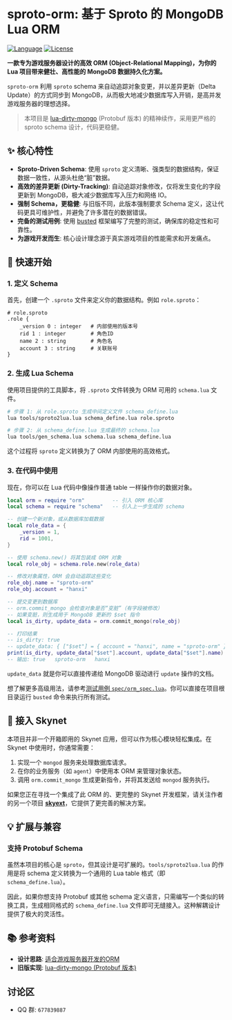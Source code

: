 # sproto-orm: 基于 Sproto 的 MongoDB Lua ORM

[![Language](https://img.shields.io/badge/language-Lua-blue.svg)](https://www.lua.org/)
[![License](https://img.shields.io/badge/license-MIT-green.svg)](https://opensource.org/licenses/MIT)

**一款专为游戏服务器设计的高效 ORM (Object-Relational Mapping)，为你的 Lua 项目带来健壮、高性能的 MongoDB 数据持久化方案。**

`sproto-orm` 利用 `sproto` schema 来自动追踪对象变更，并以差异更新（Delta Update）的方式同步到 MongoDB，从而极大地减少数据库写入开销，是高并发游戏服务器的理想选择。

> 本项目是 [lua-dirty-mongo](https://github.com/hanxi/lua-dirty-mongo) (Protobuf 版本) 的精神续作，采用更严格的 sproto schema 设计，代码更稳健。

## ✨ 核心特性

- **Sproto-Driven Schema**: 使用 `sproto` 定义清晰、强类型的数据结构，保证数据一致性，从源头杜绝“脏”数据。
- **高效的差异更新 (Dirty-Tracking)**: 自动追踪对象修改，仅将发生变化的字段更新到 MongoDB，极大减少数据库写入压力和网络 IO。
- **强制 Schema，更稳健**: 与旧版不同，此版本强制要求 Schema 定义，这让代码更具可维护性，并避免了许多潜在的数据错误。
- **完备的测试用例**: 使用 [busted](https://github.com/lunarmodules/busted) 框架编写了完整的测试，确保库的稳定性和可靠性。
- **为游戏开发而生**: 核心设计理念源于真实游戏项目的性能需求和开发痛点。

## 🚀 快速开始

### 1. 定义 Schema

首先，创建一个 `.sproto` 文件来定义你的数据结构。例如 `role.sproto`：

```sproto
# role.sproto
.role {
    _version 0 : integer   # 内部使用的版本号
    rid 1 : integer        # 角色ID
    name 2 : string        # 角色名
    account 3 : string     # 关联账号
}
```

### 2. 生成 Lua Schema

使用项目提供的工具脚本，将 `.sproto` 文件转换为 ORM 可用的 `schema.lua` 文件。

```bash
# 步骤 1: 从 role.sproto 生成中间定义文件 schema_define.lua
lua tools/sproto2lua.lua schema_define.lua role.sproto

# 步骤 2: 从 schema_define.lua 生成最终的 schema.lua
lua tools/gen_schema.lua schema.lua schema_define.lua
```

这个过程将 `sproto` 定义转换为了 ORM 内部使用的高效格式。

### 3. 在代码中使用

现在，你可以在 Lua 代码中像操作普通 table 一样操作你的数据对象。

```lua
local orm = require "orm"         -- 引入 ORM 核心库
local schema = require "schema"   -- 引入上一步生成的 schema

-- 创建一个新对象，或从数据库加载数据
local role_data = {
    _version = 1,
    rid = 1001,
}

-- 使用 schema.new() 将其包装成 ORM 对象
local role_obj = schema.role.new(role_data)

-- 修改对象属性，ORM 会自动追踪这些变化
role_obj.name = "sproto-orm"
role_obj.account = "hanxi"

-- 提交变更到数据库
-- orm.commit_mongo 会检查对象是否“变脏”（有字段被修改）
-- 如果变脏，则生成用于 MongoDB 更新的 $set 指令
local is_dirty, update_data = orm.commit_mongo(role_obj)

-- 打印结果
-- is_dirty: true
-- update_data: { ["$set"] = { account = "hanxi", name = "sproto-orm" } }
print(is_dirty, update_data["$set"].account, update_data["$set"].name)
-- 输出: true   sproto-orm   hanxi
```

`update_data` 就是你可以直接传递给 MongoDB 驱动进行 `update` 操作的文档。

想了解更多高级用法，请参考[测试用例 `spec/orm_spec.lua`](https://github.com/hanxi/sproto-orm/blob/master/spec/orm_spec.lua)。你可以直接在项目根目录运行 `busted` 命令来执行所有测试。

## 🔌 接入 Skynet

本项目并非一个开箱即用的 Skynet 应用，但可以作为核心模块轻松集成。在 Skynet 中使用时，你通常需要：

1. 实现一个 `mongod` 服务来处理数据库请求。
2. 在你的业务服务（如 `agent`）中使用本 ORM 来管理对象状态。
3. 调用 `orm.commit_mongo` 生成更新指令，并将其发送给 `mongod` 服务执行。

如果您正在寻找一个集成了此 ORM 的、更完整的 Skynet 开发框架，请关注作者的另一个项目 **[skyext](https://github.com/hanxi/skyext)**，它提供了更完善的解决方案。

## 💡 扩展与兼容

### 支持 Protobuf Schema

虽然本项目的核心是 `sproto`，但其设计是可扩展的。`tools/sproto2lua.lua` 的作用是将 schema 定义转换为一个通用的 Lua table 格式（即 `schema_define.lua`）。

因此，如果你想支持 Protobuf 或其他 schema 定义语言，只需编写一个类似的转换工具，生成相同格式的 `schema_define.lua` 文件即可无缝接入。这种解耦设计提供了极大的灵活性。

## 📚 参考资料

- **设计思路**: [适合游戏服务器开发的ORM](https://blog.hanxi.cc/p/93/)
- **旧版实现**: [lua-dirty-mongo (Protobuf 版本)](https://github.com/hanxi/lua-dirty-mongo)

## 讨论区

- QQ 群: `677839887`
